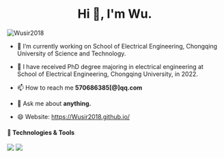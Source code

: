 <h1 align="center">Hi 👋, I'm Wu.</h1>
<p align="left"> <img src="https://komarev.com/ghpvc/?username=Wusir2018&label=Profile%20views&color=0e75b6&style=flat" alt="Wusir2018" /> </p>

- 🔭 I’m currently working on School of Electrical Engineering, Chongqing University of Science and Technology.

- 🚀 I have received PhD degree majoring in electrical engineering at School of Electrical Engineering, Chongqing University, in 2022.

- 📫 How to reach me **570686385[@]qq.com**

- 💬 Ask me about **anything.**

- 😄 Website: https://Wusir2018.github.io/

#### 🔧 Technologies & Tools

![](https://img.shields.io/badge/Code-Python-informational?style=flat&logo=Python&logoColor=white&color=0e75b6)
![](https://img.shields.io/badge/OS-Windows-informational?style=flat&logo=Windows&logoColor=white&color=0e75b6)







<!--
**Wusir2018/Wusir2018** is a ✨ _special_ ✨ repository because its `README.md` (this file) appears on your GitHub profile.

Here are some ideas to get you started:

- 🔭 I’m currently working on ...
- 🌱 I’m currently learning ...
- 👯 I’m looking to collaborate on ...
- 🤔 I’m looking for help with ...
- 💬 Ask me about ...
- 📫 How to reach me: ...
- 😄 Pronouns: ...
- ⚡ Fun fact: ...
-->
